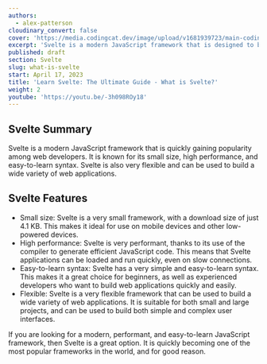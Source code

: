 ```yaml
---
authors:
  - alex-patterson
cloudinary_convert: false
cover: 'https://media.codingcat.dev/image/upload/v1681939723/main-codingcatdev-photo/courses/svelte/what-is-svelte.png'
excerpt: 'Svelte is a modern JavaScript framework that is designed to be fast, simple, and scalable.'
published: draft
section: Svelte
slug: what-is-svelte
start: April 17, 2023
title: 'Learn Svelte: The Ultimate Guide - What is Svelte?'
weight: 2
youtube: 'https://youtu.be/-3h098ROy18'
---
```


## Svelte Summary

Svelte is a modern JavaScript framework that is quickly gaining popularity among web developers. It is known for its small size, high performance, and easy-to-learn syntax. Svelte is also very flexible and can be used to build a wide variety of web applications.

## Svelte Features

- Small size: Svelte is a very small framework, with a download size of just 4.1 KB. This makes it ideal for use on mobile devices and other low-powered devices.
- High performance: Svelte is very performant, thanks to its use of the compiler to generate efficient JavaScript code. This means that Svelte applications can be loaded and run quickly, even on slow connections.
- Easy-to-learn syntax: Svelte has a very simple and easy-to-learn syntax. This makes it a great choice for beginners, as well as experienced developers who want to build web applications quickly and easily.
- Flexible: Svelte is a very flexible framework that can be used to build a wide variety of web applications. It is suitable for both small and large projects, and can be used to build both simple and complex user interfaces.

If you are looking for a modern, performant, and easy-to-learn JavaScript framework, then Svelte is a great option. It is quickly becoming one of the most popular frameworks in the world, and for good reason.
